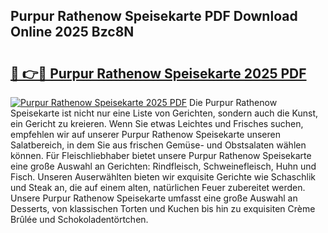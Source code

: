 ## Purpur Rathenow Speisekarte PDF Download Online 2025 Bzc8N

# <h2><a href="http://gcdfxb.nevu.top/?p=Purpur+Rathenow+Speisekarte">🔗 👉🔴 Purpur Rathenow Speisekarte 2025 PDF</a></h2>

[![Purpur Rathenow Speisekarte 2025 PDF](https://i.imgur.com/dBaPXMq.png)](http://gcdfxb.nevu.top/?p=Purpur+Rathenow+Speisekarte)
Die Purpur Rathenow Speisekarte ist nicht nur eine Liste von Gerichten, sondern auch die Kunst, ein Gericht zu kreieren. Wenn Sie etwas Leichtes und Frisches suchen, empfehlen wir auf unserer Purpur Rathenow Speisekarte unseren Salatbereich, in dem Sie aus frischen Gemüse- und Obstsalaten wählen können. Für Fleischliebhaber bietet unsere Purpur Rathenow Speisekarte eine große Auswahl an Gerichten: Rindfleisch, Schweinefleisch, Huhn und Fisch. Unseren Auserwählten bieten wir exquisite Gerichte wie Schaschlik und Steak an, die auf einem alten, natürlichen Feuer zubereitet werden. Unsere Purpur Rathenow Speisekarte umfasst eine große Auswahl an Desserts, von klassischen Torten und Kuchen bis hin zu exquisiten Crème Brûlée und Schokoladentörtchen.
